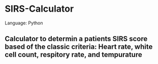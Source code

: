 # SIRS-Calculator
Language: Python

## Calculator to determin a patients SIRS score based of the classic criteria: Heart rate, white cell count, respitory rate, and tempurature
